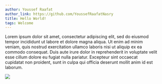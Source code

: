 ```yaml
---
author: Youssef Raafat
author_link: https://github.com/YoussefRaafatNasry
title: Hello World!
tags: Welcome
---
```


Lorem ipsum dolor sit amet, consectetur adipiscing elit, sed do eiusmod tempor incididunt ut labore et dolore magna aliqua. Ut enim ad minim veniam, quis nostrud exercitation ullamco laboris nisi ut aliquip ex ea commodo consequat. Duis aute irure dolor in reprehenderit in voluptate velit esse cillum dolore eu fugiat nulla pariatur. Excepteur sint occaecat cupidatat non proident, sunt in culpa qui officia deserunt mollit anim id est laborum.

<img class="img-fluid mx-auto d-block" src="http://en.pusc.it/sites/default/files/hero_img/biblioteca.jpg">